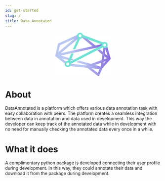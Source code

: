 ```yaml
---
id: get-started
slug: /
title: Data Annotated
---
```


<p align="center">
  <img src="/static/img/DataAnnotatedLogo.png" alt="DA Logo"  width="180" height="140" /> 
</p>

# About

DataAnnotated is a platform which offers various data annotation task with easy collaboration with peers. The platform creates a seamless integration between data in annotation and data used in development. This way the developer can keep track of the annotated data while in development with no need for manually checking the annotated data every once in a while.

# What it does

A complimentary python package is developed connecting their user profile during development. In this way, they could annotate their data and download it from the package during development.

